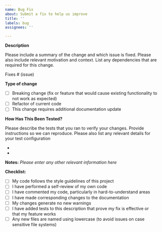 ```yaml
---
name: Bug Fix
about: Submit a fix to help us improve
title: ''
labels: bug
assignees: ''

---
```


**Description**

Please include a summary of the change and which issue is fixed. Please also include relevant motivation and context. List any dependencies that are required for this change.

Fixes # (issue)

**Type of change**

- [ ] Breaking change (fix or feature that would cause existing functionality to not work as expected)
- [ ] Refactor of current code
- [ ] This change requires additional documentation update

**How Has This Been Tested?**

Please describe the tests that you ran to verify your changes. Provide instructions so we can reproduce. Please also list any relevant details for your test configuration

- 
- 

**Notes:**
_Please enter any other relevant information here_

**Checklist:**

- [ ] My code follows the style guidelines of this project
- [ ] I have performed a self-review of my own code
- [ ] I have commented my code, particularly in hard-to-understand areas
- [ ] I have made corresponding changes to the documentation
- [ ] My changes generate no new warnings
- [ ] I have added tests to this description that prove my fix is effective or that my feature works
- [ ] Any new files are named using lowercase (to avoid issues on case sensitive file systems)